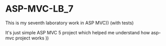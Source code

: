 # ASP-MVC-LB_7
This is my seventh laboratory work in ASP MVC))   (with tests)


It's just simple ASP MVC 5 project which helped me understand how asp-mvc project works ))
